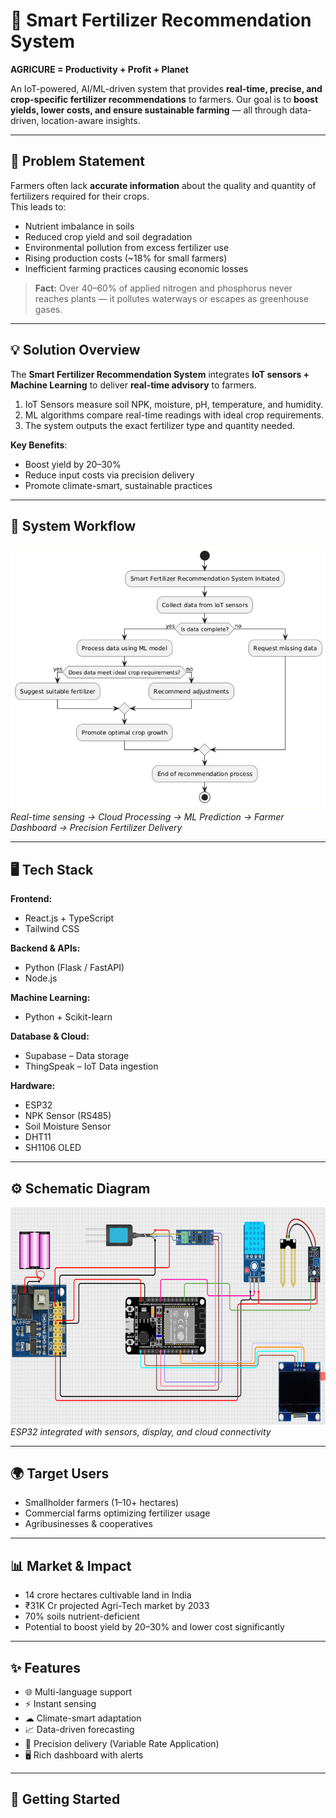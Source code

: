 # 🌱 Smart Fertilizer Recommendation System

**AGRICURE = Productivity + Profit + Planet**  

An IoT-powered, AI/ML-driven system that provides **real-time, precise, and crop-specific fertilizer recommendations** to farmers. Our goal is to **boost yields, lower costs, and ensure sustainable farming** — all through data-driven, location-aware insights.  

---

## 🚜 Problem Statement

Farmers often lack **accurate information** about the quality and quantity of fertilizers required for their crops.  
This leads to:

- Nutrient imbalance in soils
- Reduced crop yield and soil degradation
- Environmental pollution from excess fertilizer use
- Rising production costs (~18% for small farmers)
- Inefficient farming practices causing economic losses

> **Fact:** Over 40–60% of applied nitrogen and phosphorus never reaches plants — it pollutes waterways or escapes as greenhouse gases.

---

## 💡 Solution Overview

The **Smart Fertilizer Recommendation System** integrates **IoT sensors + Machine Learning** to deliver **real-time advisory** to farmers.

1. IoT Sensors measure soil NPK, moisture, pH, temperature, and humidity.
2. ML algorithms compare real-time readings with ideal crop requirements.
3. The system outputs the exact fertilizer type and quantity needed.

**Key Benefits**:
- Boost yield by 20–30%  
- Reduce input costs via precision delivery  
- Promote climate-smart, sustainable practices  

---

## 🔄 System Workflow

![Workflow Diagram](docs/images/workflow-diagram.png)  
*Real-time sensing → Cloud Processing → ML Prediction → Farmer Dashboard → Precision Fertilizer Delivery*

---

## 🖥️ Tech Stack

**Frontend:**
- React.js + TypeScript  
- Tailwind CSS

**Backend & APIs:**
- Python (Flask / FastAPI)  
- Node.js

**Machine Learning:**
- Python + Scikit-learn

**Database & Cloud:**
- Supabase – Data storage  
- ThingSpeak – IoT Data ingestion

**Hardware:**
- ESP32  
- NPK Sensor (RS485)  
- Soil Moisture Sensor  
- DHT11  
- SH1106 OLED

---

## ⚙️ Schematic Diagram

![Schematic Diagram](docs/images/schematic-diagram.png)  
*ESP32 integrated with sensors, display, and cloud connectivity*

---

## 🌍 Target Users
- Smallholder farmers (1–10+ hectares)
- Commercial farms optimizing fertilizer usage
- Agribusinesses & cooperatives

---

## 📊 Market & Impact
- 14 crore hectares cultivable land in India  
- ₹31K Cr projected Agri-Tech market by 2033  
- 70% soils nutrient-deficient  
- Potential to boost yield by 20–30% and lower cost significantly

---

## ✨ Features
- 🌐 Multi-language support  
- ⚡ Instant sensing  
- ☁ Climate-smart adaptation  
- 📈 Data-driven forecasting  
- 🎯 Precision delivery (Variable Rate Application)  
- 🖥 Rich dashboard with alerts  

---

## 🚀 Getting Started

